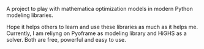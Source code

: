 A project to play with mathematica optimization models in modern Python modeling libraries.

Hope it helps others to learn and use these libraries as much as it helps me. Currently, I am reliyng on Pyoframe as modeling library and HiGHS as a solver. Both are free, powerful and easy to use.